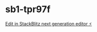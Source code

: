# sb1-tpr97f

[Edit in StackBlitz next generation editor ⚡️](https://stackblitz.com/~/github.com/mo7amed236/sb1-tpr97f)